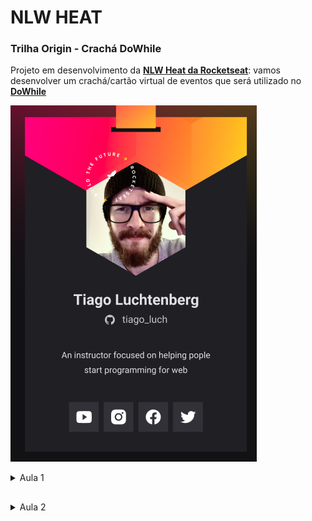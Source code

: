 # NLW HEAT
### Trilha Origin - Crachá DoWhile

Projeto em desenvolvimento da **[NLW Heat da Rocketseat](https://nextlevelweek.com/inscricao/7)**: vamos desenvolver um crachá/cartão virtual de eventos que será utilizado no **[DoWhile](https://dowhile.io/convite/jessica-niide)**

![Imagem do crachá no figma](https://github.com/Jessica-Niide/nlw_heat/blob/master/extras/figma_example.png?raw=true)

<details>
<summary>Aula 1</summary>
    
## Fundamentos WEB
    
<details>
<summary>Javascript </summary>

- O Javascript (JS) é a linguagem de programação que usamos para deixar as aplicações dinâmicas.
- JS é processado nos navegadores para trazer a experiência de utilização da página para o cliente.
</details>

<details>
<summary>HTML - HyperText Markup Language</summary>

- HTML não possui lógica de programação, por isso não é uma linguagem de programação. É um conjunto de textos com tags, que serão interpretadas e traduzidas no navegador.
- As tags do HTML são indicadas entre `<>`, e indicam como o texto associado a essa tag deve ser interpretado. Por exemplo, a tag `<title>` traz o nome da página, que será exibido na aba do navegador.
- Exemplo de código HTML
```html
<!DOCTYPE html>
<html>
<head>
  <title>Jessica Niide - DoWhile 2021</title>
</head>
<body>
  <h1>Jessica Niide</h1>
  <a href="https://instagram.com/jessicaniide">@jessicaniide</a>
  </body>
</html>
```
            
- A tag `<!DOCTYPE html>` é especial e obrigatória, indica para o navegador que o documento está escrito em html5.
- Dentro da `<head>` vão informações sobre a página.
- Dentro do `<body>` vai o conteúdo da página.
</details>

<details>
<summary>CSS - Cascading Style Sheets</summary>

- CSS é a estilização do HTML
- A sintaxe do CSS é
```css
seletor {
  propriedade: valor;
}
```
- Exemplo real:
```css
h1 {
  font-size: 1.5rem;
}
```
- `h1` é o seletor. Todas as tags de html que forem iguais ao seletor receberam essa estilização. A propriedade que ele está recebendo é `font-size`, que será alterada para o valor de `1.5rem`. O CSS fecha o comando após o valor com ponto e vírgula `;`.
- Folha de estilo em cascata: a ordem de aparição dos elementos importa. Tem mais força o elemento que for colocado por último na estilização.

</details>

</details>

##

<details>
<summary>Aula 2</summary>
    
## Revisão dos conceitos da aula 1 e aprofundamento

Como está a página:

![Imagem do crachá](https://github.com/Jessica-Niide/nlw_heat/blob/master/extras/aula2.png?raw=true)

<details>
<summary>HTML</summary>
Já vimos que o HTML é uma linguagem que contém marcações, as tags, e que cada tag tem o seu significado, que será traduzido pelo navegador. Ou seja, o html é o responsável pela estrutura das páginas, definindo quem são o título da página, os botões, as estruturas de textos (parágrafos, seções, cabeçalhos de seções), os links, as imagens, etc.

<details>
<summary>Estrutura das tags</summary>
    
As tags são as marcações que determinam qual a função do texto na página. As tags possuem a seguinte estrutura:
    
```html
<!-- As tags podem ter abertura e fechamento, o que acontece aqui, que ela aparece em par -->
<nome-da-tag atributos="valor">
Conteúdo
</nome-da-tag>

<!-- Tags também podem se fechar em si mesmo -->
<nome-da-tag  atributos="valor"/>
```

Os atributos são opcionais, e fornecem informações adicionais para as tags. Podem ser usados vários atributos em uma única tag.

As tags que não possuem conteúdo se fecham em si. É o caso, por exemplo, das tags `<img>` e `<link>`, que usamos no head.

O conteúdo da tag é o que será exibido para o cliente, dentro é claro daquele espaço que a tag indica. Então o conteúdo de uma tag `<button>` será o texto indicado no botão.

```html
    <!DOCTYPE html>
    <html>
      <body>
        <button>Conteúdo da tag</button>
      </body>
    </html>
```
    
Na tela do navegador, vemos o seguinte resultado:

![Imagem do botão](https://github.com/Jessica-Niide/nlw_heat/blob/master/extras/button.png?raw=true)

Observação importante: dentro de uma tag podem ser colocadas outras tags. Esse é o conceito de aninhamento. No exemplo acima, a tag `<html>` está por fora de todas as outras, e se fecha após todas as outras. Depois temos a tag `<body>` e dentro dela vem a tag `<button>` completa.
</details>

<details>
<summary>Semântica</summary>

A semântica para a linguística está associada ao sentido, à função, de cada palavra em uma frase. Dentro do html 5 foram incluídas as tags semânticas, que possuem significados, facilitando a construção dos layouts das páginas.

Tags não semânticas, com a tag div, não trazem informação sobre o que será seu conteúdo. Qualquer coisa pode ser colocada dentro da div.

Já uma tag semântica, como a `<main>`, nos informa que é ali que estará o conteúdo principal da página.

```html
<div id="main">
    <p>
Podemos colocar dentro da div o conteúdo da main, e indicar pelo id o que estamos fazendo.
O problema é que a div em si não possui significado, e um leitor de tela ou ferramenta de pesquisa não vê o id 
"main" que foi dado à div, portanto ele não sabe que este é o conteúdo principal.
    </p>
</div> <!-- Sem falar que toda div fecha igual! Imagina várias delas fechando no 
seu arquivo uma depois da outra /o\ -->

<main>
    <p>
    Se utilizarmos a tag main, o código fica mais direto, e todo mundo fica sabendo o que esperar dessa tag.
    </p>
</main>
```

Algumas tags semânticas são header, footer, aside, nav, figure.

Curiosidade - uma explicação muito legal (em inglês) sobre a diferença entre as tags `<figure>` e `<img>`: [https://www.geeksforgeeks.org/difference-between-figure-img-tags-in-html/](https://www.geeksforgeeks.org/difference-between-figure-img-tags-in-html/)
</details>

</details>

<details>
<summary>CSS</summary>

O estilo da página é definido pelo css. Cores, fontes, tamanhos, sombras, tudo isso é adicionado ao html pelo css.

Podemos adicionar estilo diretamente no arquivo com o html, dentro da tag `<style>`, mas a leitura fica mais limpa e organizada quando separamos a estilização em um arquivo próprio. Nesse caso, para que a página final receba essa estilização, utilizamos outra tag (`<link>`) que faz a ligação entre os dois arquivos.

<details>
    <summary>Estrutura de um arquivo .css</summary>

O arquivo de regras de estilização que vamos criar é basicamente uma lista de estilos que serão aplicados aos elementos html. No botão mostrado anteriormente, podemos aplicar a seguinte estilização:

```css
/* O símbolo * indica um seletor universal, ou seja, o arquivo inteiro recebe essas regras.
Body e button são os seletores das tags body e button, respectivamente, e as regras para eles serão aplicadas 
apenas a esses elementos. */
* {
  background: purple;
}

body {
  padding: 10pt;
  background: lightgoldenrodyellow;
}

button {
  border: 1px solid black;
  border-radius: 6px;
  padding: 5pt;
  color: white;
}
```

O resultado desse estilo é o seguinte:

![Imagem do botão com estilo](https://github.com/Jessica-Niide/nlw_heat/blob/master/extras/button_css.png?raw=true)
</details>

<details>
<summary>Cascata</summary>

Os estilos são aplicados em cascata, ou seja, os estilos definidos mais "baixo" tem mais força. No exemplo, a cor de fundo foi definida para todo o arquivo pelo seletor *, mas como definimos uma nova cor para o fundo do body, esse será o estilo que o body irá ter. O button não tem regra para cor de fundo, por isso ele está com o fundo roxo definido pelo *.

Podemos pensar que o estilo da página é aplicado lendo as regras css de cima para baixo. Assim, o fundo é pintado todo de roxo, depois o body recebe o padding e tem a cor de fundo alterada, e por último o botão recebe suas características.
</details>

<details>
<summary>Especificidade</summary>

É possível sobrescrever a cascata utilizando a especificidade. Quando precisamos escolher um elemento da página, ou um conjunto de elementos, para receber uma estilização diferente, podemos usar a especificidade. Podemos fazer isso por:

- Estilos inline: são declarações de estilo feitas pelo atributo style dentro da tag html. Ao indicar no arquivo html, dentro da tag do elemento o estilo que ele irá receber, essa regra será a mais forte de todas e prevalecerá. Evitamos misturar estilização na estrutura, por isso deve ser usada como último recurso.
- Seleção pelo id: dentro de qualquer tag do html, podemos passar um atributo `id="nome"`. Na folha de estilos, escolhemos o seletor de id utilizando `#nome`. Essa é a seleção mais forte que temos para a folha de estilos.
- Seleção pela classe: também como atributo da tag html, podemos passar uma classe com `class="nome"`. A seleção da classe no css é feita por `.nome`, e é mais fraca do que a seleção por id, mas é mais forte do que a seleção por elemento.
- Seleção por elemento: é a seleção mais fraca, que passa os estilos para o elemento utilizando o nome da tag.

Existem outras regras para selecionar elementos específicos dentro do css, como para escolher a primeira ocorrência de um elemento, ou a junção de elemento e classe para dar mais força ao estilo. Essas regras são aprendidas com a prática e alguma pesquisa. Alguns jogos também ajudam a entender melhor os seletores, como o CSS Diner ([https://flukeout.github.io/](https://flukeout.github.io/)).
</details>

<details>
<summary>Unidades de medida</summary>

Podemos usar diversas unidades de medida no css.

Algumas são unidades estáticas, como centimetros (cm), pixels (px), pontos (pt).

Outras são relativas, ou seja, podem variar de acordo com o tamanho da tela, o viewport (vh = viewport height = altura da tela, vw = viewport width = largura da tela), ou com o tamanho de fonte, o em (relativo ao tamanho da fonte do elemento pai) e o rem (relativo ao tamanho da fonto do root).

- Relativa x Estática
    
    A escolha pela unidade que será usada depende do que se vai estilizar. Se queremos que uma imagem ou logo, por exemplo, tenha um tamanho fixo, usamos unidades estáticas. Já se queremos definir que a imagem se molde para ocupar metade da tela, e não sabemos o tamanho da tela em que a página será aberta, empregamos as unidades relativas.

</details>

<details>
<summary>Box Model</summary>

Podemos pensar que para o css cada elemento que ele irá estilizar é uma caixa. Um parágrafo é uma caixa, uma div qualquer é uma caixa, um botão é uma caixa. Pensando nisso fica mais fácil entender o que é a margin e o padding, e como posicionar nossos elementos na página.
</details>    
    
    
</details>

